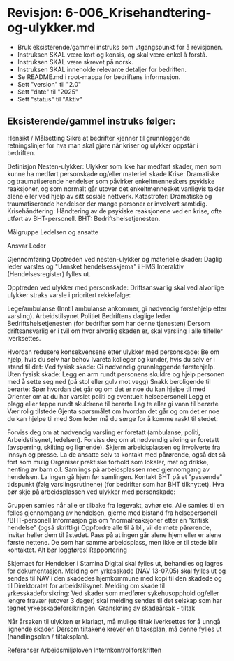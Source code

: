 # Revisjon: 6-006_Krisehandtering-og-ulykker.md

- Bruk eksisterende/gammel instruks som utgangspunkt for å revisjonen.
- Instruksen SKAL være kort og konsis, og skal være enkel å forstå.
- Instruksen SKAL være skrevet på norsk.
- Instruksen SKAL inneholde relevante detaljer for bedriften.
- Se README.md i root-mappa for bedriftens informasjon.
- Sett "version" til "2.0"
- Sett "date" til "2025"
- Sett "status" til "Aktiv"

## Eksisterende/gammel instruks følger:

Hensikt / Målsetting
Sikre at bedrifter kjenner til grunnleggende retningslinjer for hva man skal gjøre når kriser og ulykker oppstår i bedriften.

Definisjon
Nesten-ulykker: Ulykker som ikke har medført skader, men som kunne ha medført personskade og/eller materiell skade
Krise: Dramatiske og traumatiserende hendelser som påvirker enkeltmenneskers psykiske reaksjoner, og som normalt går utover det enkeltmennesket vanligvis takler alene eller ved hjelp av sitt sosiale nettverk.
Katastrofer: Dramatiske og traumatiserende hendelser der mange personer er involvert samtidig.
Krisehåndtering: Håndtering av de psykiske reaksjonene ved en krise, ofte utført av BHT-personell.
BHT: Bedriftshelsetjenesten.

Målgruppe
Ledelsen og ansatte

Ansvar
Leder

Gjennomføring
Opptreden ved nesten-ulykker og materielle skader: Daglig leder varsles og "Uønsket hendelsesskjema" i HMS Interaktiv (Hendelsesregister) fylles ut.

Opptreden ved ulykker med personskade: Driftsansvarlig skal ved alvorlige ulykker straks varsle i prioritert rekkefølge:

Lege/ambulanse (Inntil ambulanse ankommer, gi nødvendig førstehjelp etter varsling).
Arbeidstilsynet
Politiet
Bedriftens daglige leder
Bedriftshelsetjenesten (for bedrifter som har denne tjenesten)
Dersom driftsansvarlig er i tvil om hvor alvorlig skaden er, skal varsling i alle tilfeller iverksettes.

Hvordan redusere konsekvensene etter ulykker med personskade:
Be om hjelp, hvis du selv har behov
Ivareta kolleger og kunder, hvis du selv er i stand til det:
Ved fysisk skade: Gi nødvendig grunnleggende førstehjelp.
Uten fysisk skade:
Legg en arm rundt personens skuldre og hjelp personen med å sette seg ned (på stol eller gulv mot vegg)
Snakk beroligende til berørte: Spør hvordan det går og om det er noe du kan hjelpe til med
Orienter om at du har varslet politi og eventuelt helsepersonell
Legg et plagg eller teppe rundt skuldrene til berørte
Lag te eller gi vann til berørte
Vær rolig tilstede
Gjenta spørsmålet om hvordan det går og om det er noe du kan hjelpe til med
Som leder må du sørge for å komme raskt til stedet:

Forviss deg om at nødvendig varsling er foretatt (ambulanse, politi, Arbeidstilsynet, ledelsen).
Forviss deg om at nødvendig sikring er foretatt (avsperring, skilting og lignende).
Skjerm arbeidsplassen og involverte fra innsyn og presse.
La de ansatte selv ta kontakt med pårørende, også det så fort som mulig
Organiser praktiske forhold som lokaler, mat og drikke, henting av barn o.l.
Samlings på arbeidsplassen med gjennomgang av hendelsen. La ingen gå hjem før samlingen.
Kontakt BHT på et "passende" tidspunkt (følg varslingsrutinene) (for bedrifter som har BHT tilknyttet).
Hva bør skje på arbeidsplassen ved ulykker med personskade:

Gruppen samles når alle er tilbake fra legevakt, avhør etc.
Alle samles til en felles gjennomgang av hendelsen, gjerne med bistand fra helsepersonell /BHT-personell
Informasjon gis om "normalreaksjoner etter en "kritisk hendelse" (også skriftlig)
Oppfordre alle til å bli, vil de møte pårørende, inviter heller dem til åstedet.
Pass på at ingen går alene hjem eller er alene første nettene.
De som har samme arbeidsplass, men ikke er til stede blir kontaktet.
Alt bør loggføres!
Rapportering

Skjemaet for Hendelser i Stamina Digital skal fylles ut, behandles og lagres for dokumentasjon.
Melding om yrkesskade (NAV 13-07.05) skal fylles ut og sendes til NAV i den skadedes hjemkommune med kopi til den skadede og til Direktoratet for arbeidstilsynet.
Melding om skade til yrkesskadeforsikring: Ved skader som medfører sykehusopphold og/eller lengre fravær (utover 3 dager) skal melding sendes til det selskap som har tegnet yrkesskadeforsikringen.
Granskning av skadeårsak - tiltak

Når årsaken til ulykken er klarlagt, må mulige tiltak iverksettes for å unngå lignende skader. Dersom tiltakene krever en tiltaksplan, må denne fylles ut (handlingsplan / tiltaksplan).

Referanser
Arbeidsmiljøloven
Internkontrollforskriften